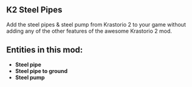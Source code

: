 ## K2 Steel Pipes

Add the steel pipes & steel pump from Krastorio 2 to your game without adding any of the other features of the awesome Krastorio 2 mod.

## Entities in this mod:

- **Steel pipe**
- **Steel pipe to ground**
- **Steel pump**
